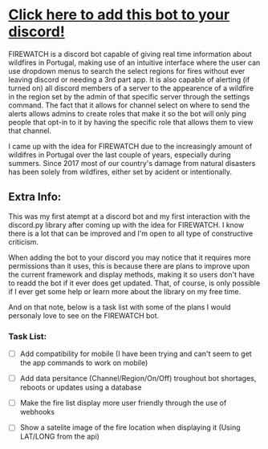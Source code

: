 # [Click here to add this bot to your discord!](https://discord.com/api/oauth2/authorize?client_id=999712607227359274&permissions=140123827264&scope=bot%20applications.commands)

FIREWATCH is a discord bot capable of giving real time information about wildfires in Portugal, making use of an intuitive interface where the user can use dropdown menus to search the select regions for fires without ever leaving discord or needing a 3rd part app. It is also capable of alerting (if turned on) all discord members of a server to the appearence of a wildfire in the region set by the admin of that specific server through the settings command. The fact that it allows for channel select on where to send the alerts allows admins to create roles that make it so the bot will only ping people that opt-in to it by having the specific role that allows them to view that channel.

I came up with the idea for FIREWATCH due to the increasingly amount of wildifres in Portugal over the last couple of years, especially during summers. Since 2017 most of our country's damage from natural disasters has been solely from wildfires, either set by acident or intentionally.

## Extra Info:
This was my first atempt at a discord bot and my first interaction with the discord.py library after coming up with the idea for FIREWATCH. I know there is a lot that can be improved and I'm open to all type of constructive criticism.

When adding the bot to your discord you may notice that it requires more permissions than it uses, this is because there are plans to improve upon the current framework and display methods, making it so users don't have to readd the bot if it ever does get updated. That, of course, is only possible if I ever get some help or learn more about the library on my free time.

And on that note, below is a task list with some of the plans I would personaly love to see on the FIREWATCH bot.  

### Task List:

- [ ] Add compatibility for mobile (I have been trying and can't seem to get the app commands to work on mobile)
- [ ] Add data persitance (Channel/Region/On/Off) troughout bot shortages, reboots or updates using a database
- [ ] Make the fire list display more user friendly through the use of webhooks
- [ ] Show a satelite image of the fire location when displaying it (Using LAT/LONG from the api)




